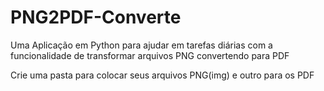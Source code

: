 # PNG2PDF-Converte
Uma Aplicação em Python para ajudar em tarefas diárias com a funcionalidade de transformar arquivos PNG convertendo para PDF

Crie uma pasta para colocar seus arquivos PNG(img) e outro para os PDF 
